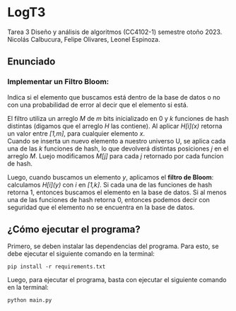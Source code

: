 # LogT3
Tarea 3 Diseño y análisis de algoritmos (CC4102-1)  semestre otoño 2023. Nicolás Calbucura, Felipe Olivares, Leonel Espinoza.
## Enunciado
### Implementar un **Filtro Bloom**:  
Indica si el elemento que buscamos está dentro de la base de datos o no con una probabilidad de error al decir que el elemento si está.  

El filtro utiliza un arreglo *M* de *m* bits inicializado en 0 y *k* funciones de hash distintas (digamos que el arreglo *H* las contiene). Al aplicar *H[i]\(x)* retorna un valor entre *[1,m]*, para cualquier elemento *x*.  
Cuando se inserta un nuevo elemento a nuestro universo U, se aplica cada una de las *k* funciones de hash, lo que devolverá distintas posiciones *j* en el arreglo *M*. Luejo modificamos *M[j]* para cada *j* retornado por cada funcion de hash.  

Luego, cuando buscamos un elemento *y*, aplicamos el **filtro de Bloom**: calculamos *H[i]\(y)* con *i* en *[1,k]*. Si cada una de las funciones de hash retorna 1, entonces buscamos el elemento en la base de datos. Si al menos una de las funciones de hash retorna 0, entonces podemos decir con seguridad que el elemento no se encuentra en la base de datos.  
  

## ¿Cómo ejecutar el programa?
Primero, se deben instalar las dependencias del programa. Para esto, se debe ejecutar el siguiente comando en la terminal:
```
pip install -r requirements.txt
```

Luego, para ejecutar el programa, basta con ejecutar el siguiente comando en la terminal:
```
python main.py
```
